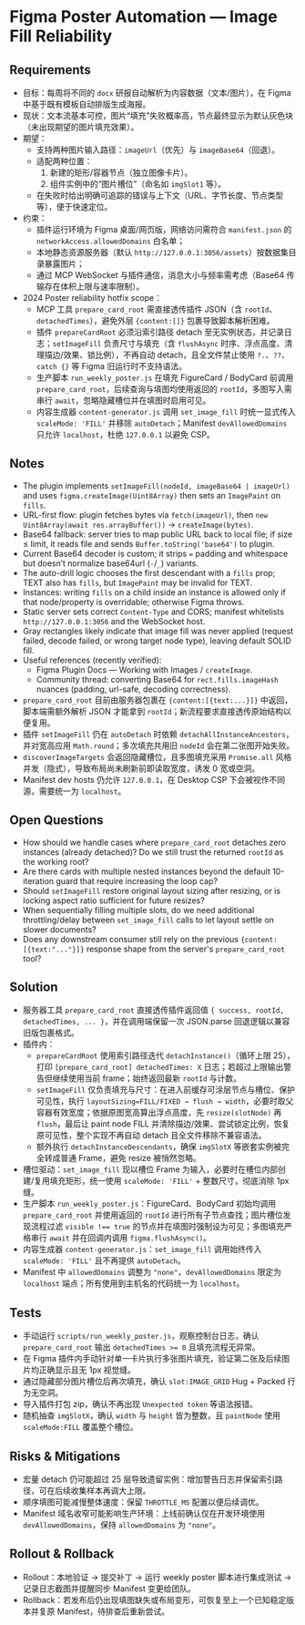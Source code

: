 # Figma Poster Automation — Image Fill Reliability

## Requirements
- 目标：每周将不同的 `docx` 研报自动解析为内容数据（文本/图片），在 Figma 中基于既有模板自动排版生成海报。
- 现状：文本流基本可控，图片“填充”失败概率高，节点最终显示为默认灰色块（未出现期望的图片填充效果）。
- 期望：
  - 支持两种图片输入路径：`imageUrl`（优先）与 `imageBase64`（回退）。
  - 适配两种位置：
    1) 新建的矩形/容器节点（独立图像卡片）。
    2) 组件实例中的“图片槽位”（命名如 `imgSlot1` 等）。
  - 在失败时给出明确可追踪的错误与上下文（URL、字节长度、节点类型等），便于快速定位。
- 约束：
  - 插件运行环境为 Figma 桌面/网页版，网络访问需符合 `manifest.json` 的 `networkAccess.allowedDomains` 白名单；
  - 本地静态资源服务器（默认 `http://127.0.0.1:3056/assets`）按数据集目录暴露图片；
  - 通过 MCP WebSocket 与插件通信，消息大小与频率需考虑（Base64 传输存在体积上限与速率限制）。
- 2024 Poster reliability hotfix scope：
  - MCP 工具 `prepare_card_root` 需直接透传插件 JSON（含 `rootId`、`detachedTimes`），避免外层 `{content:[]}` 包裹导致脚本解析困难。
  - 插件 `prepareCardRoot` 必须沿索引路径 detach 至无实例状态，并记录日志；`setImageFill` 负责尺寸与填充（含 `flushAsync` 时序、浮点高度、清理描边/效果、锁比例），不再自动 detach，且全文件禁止使用 `?.`、`??`、`catch {}` 等 Figma 旧运行时不支持语法。
  - 生产脚本 `run_weekly_poster.js` 在填充 FigureCard / BodyCard 前调用 `prepare_card_root`，后续查询与填图均使用返回的 `rootId`，多图写入需串行 `await`，忽略隐藏槽位并在填图时启用可见。
  - 内容生成器 `content-generator.js` 调用 `set_image_fill` 时统一显式传入 `scaleMode: 'FILL'` 并移除 `autoDetach`；Manifest `devAllowedDomains` 只允许 `localhost`，杜绝 `127.0.0.1` 以避免 CSP。

## Notes
- The plugin implements `setImageFill(nodeId, imageBase64 | imageUrl)` and uses `figma.createImage(Uint8Array)` then sets an `ImagePaint` on `fills`.
- URL-first flow: plugin fetches bytes via `fetch(imageUrl)`, then `new Uint8Array(await res.arrayBuffer())` → `createImage(bytes)`.
- Base64 fallback: server tries to map public URL back to local file; if size ≤ limit, it reads file and sends `Buffer.toString('base64')` to plugin.
- Current Base64 decoder is custom; it strips `=` padding and whitespace but doesn’t normalize base64url (`-`/`_`) variants.
- The auto-drill logic chooses the first descendant with a `fills` prop; TEXT also has `fills`, but `ImagePaint` may be invalid for TEXT.
- Instances: writing `fills` on a child inside an instance is allowed only if that node/property is overridable; otherwise Figma throws.
- Static server sets correct `Content-Type` and CORS; manifest whitelists `http://127.0.0.1:3056` and the WebSocket host.
- Gray rectangles likely indicate that image fill was never applied (request failed, decode failed, or wrong target node type), leaving default SOLID fill.
- Useful references (recently verified):
  - Figma Plugin Docs — Working with Images / `createImage`.
  - Community thread: converting Base64 for `rect.fills.imageHash` nuances (padding, url-safe, decoding correctness).
- `prepare_card_root` 目前由服务器包裹在 `{content:[{text:...}]}` 中返回，脚本端需额外解析 JSON 才能拿到 `rootId`；新流程要求直接透传原始结构以便复用。
- 插件 `setImageFill` 仍在 `autoDetach` 时依赖 `detachAllInstanceAncestors`，并对宽高应用 `Math.round`；多次填充共用旧 `nodeId` 会在第二张图开始失败。
- `discoverImageTargets` 会返回隐藏槽位，且多图填充采用 `Promise.all` 风格并发（隐式），导致布局尚未刷新前即读取宽度，诱发 0 宽或空洞。
- Manifest dev hosts 仍允许 `127.0.0.1`，在 Desktop CSP 下会被视作不同源，需要统一为 `localhost`。

## Open Questions
- How should we handle cases where `prepare_card_root` detaches zero instances (already detached)? Do we still trust the returned `rootId` as the working root?
- Are there cards with multiple nested instances beyond the default 10-iteration guard that require increasing the loop cap?
- Should `setImageFill` restore original layout sizing after resizing, or is locking aspect ratio sufficient for future resizes?
- When sequentially filling multiple slots, do we need additional throttling/delay between `set_image_fill` calls to let layout settle on slower documents?
- Does any downstream consumer still rely on the previous `{content:[{text:"..."}]}` response shape from the server's `prepare_card_root` tool?

## Solution
- 服务器工具 `prepare_card_root` 直接透传插件返回值 `{ success, rootId, detachedTimes, ... }`，并在调用端保留一次 JSON.parse 回退逻辑以兼容旧版包裹格式。
- 插件内：
  - `prepareCardRoot` 使用索引路径迭代 `detachInstance()`（循环上限 25），打印 `[prepare_card_root] detachedTimes: X` 日志；若超过上限输出警告但继续使用当前 frame；始终返回最新 `rootId` 与计数。
  - `setImageFill` 仅负责填充与尺寸：在进入前缓存可涂层节点与槽位、保护可见性，执行 `layoutSizing=FILL/FIXED → flush → width`，必要时取父容器有效宽度；依据原图宽高算出浮点高度，先 `resize(slotNode)` 再 `flush`，最后让 paint node FILL 并清除描边/效果、尝试锁定比例，恢复原可见性，整个实现不再自动 detach 且全文件移除不兼容语法。
  - 额外执行 `detachInstanceDescendants`，确保 `imgSlotX` 等嵌套实例被完全转成普通 Frame，避免 resize 被悄然忽略。
- 槽位驱动：`set_image_fill` 现以槽位 Frame 为输入，必要时在槽位内部创建/复用填充矩形，统一使用 `scaleMode: 'FILL'` + 整数尺寸，彻底消除 1px 缝。
- 生产脚本 `run_weekly_poster.js`：FigureCard、BodyCard 初始均调用 `prepare_card_root` 并使用返回的 `rootId` 进行所有子节点查找；图片槽位发现流程过滤 `visible !== true` 的节点并在填图时强制设为可见；多图填充严格串行 `await` 并在回调内调用 `figma.flushAsync()`。
- 内容生成器 `content-generator.js`：`set_image_fill` 调用始终传入 `scaleMode: 'FILL'` 且不再提供 `autoDetach`。
- Manifest 中 `allowedDomains` 调整为 `"none"`，`devAllowedDomains` 限定为 `localhost` 端点；所有使用到主机名的代码统一为 `localhost`。

## Tests
- 手动运行 `scripts/run_weekly_poster.js`，观察控制台日志，确认 `prepare_card_root` 输出 `detachedTimes >= 0` 且填充流程无异常。
- 在 Figma 插件内手动针对单一卡片执行多张图片填充，验证第二张及后续图片均正确显示且无 1px 视觉缝。
- 通过隐藏部分图片槽位后再次填充，确认 `slot:IMAGE_GRID` Hug + Packed 行为无空洞。
- 导入插件打包 zip，确认不再出现 `Unexpected token` 等语法报错。
- 随机抽查 `imgSlotX`，确认 `width` 与 `height` 皆为整数，且 `paintNode` 使用 `scaleMode:FILL` 覆盖整个槽位。

## Risks & Mitigations
- 宏量 detach 仍可能超过 25 层导致遗留实例：增加警告日志并保留索引路径，可在后续收集样本再调大上限。
- 顺序填图可能减慢整体速度：保留 `THROTTLE_MS` 配置以便后续调优。
- Manifest 域名收窄可能影响生产环境：上线前确认仅在开发环境使用 `devAllowedDomains`，保持 `allowedDomains` 为 `"none"`。

## Rollout & Rollback
- Rollout：本地验证 → 提交补丁 → 运行 weekly poster 脚本进行集成测试 → 记录日志截图并提醒同步 Manifest 变更给团队。
- Rollback：若发布后仍出现填图缺失或布局变形，可恢复至上一个已知稳定版本并复原 Manifest，待排查后重新尝试。
